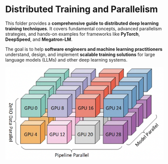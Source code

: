 # Distributed Training and Parallelism

This folder provides a **comprehensive guide to distributed deep learning training techniques**. It covers fundamental concepts, advanced parallelism strategies, and hands-on examples for frameworks like **PyTorch**, **DeepSpeed**, and **Megatron-LM**.

The goal is to help **software engineers and machine learning practitioners** understand, design, and implement **scalable training solutions** for large language models (LLMs) and other deep learning systems.

<div align="center">
    <img src="images/3DParallelism.png"/>
</div>
